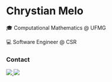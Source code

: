 <html>
<body>
  
  <h1>
    Chrystian Melo
  </h1>
    <p>🎓 Computational Mathematics @ UFMG</p>
    <p>💻 Software Engineer @ CSR</p>
  <div>
    <h3>Contact</h3>
    <a href = "mailto:meloo.chrys@gmail.com" target="_blank">
      <img src="https://img.shields.io/badge/Gmail-D14836?style=for-the-badge&logo=gmail&logoColor=white">
    </a>
    <a href="https://www.linkedin.com/in/ChrystianMelo" target="_blank">
      <img src="https://img.shields.io/badge/-LinkedIn-%230077B5?style=for-the-badge&logo=linkedin&logoColor=white"> 
    </a>   
  </div>

</body>
</html>
